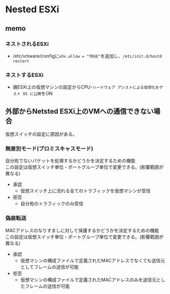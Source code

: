 # Nested ESXi
## memo
### ネストされるESXi
- /etc/vmware/configに`vhv.allow = "TRUE"`を追加し、`/etc/init.d/hostd restart`

### ネストするESXi
- 親ESXi上の仮想マシンの設定からCPU-`ハードウェア アシストによる仮想化をゲスト OS に公開`をON

## 外部からNetsted ESXi上のVMへの通信できない場合
仮想スイッチの設定に原因がある。
### 無差別モード(プロミスキャスモード)
自分宛でないパケットを処理するかどうかを決定するための機能  
この設定は仮想スイッチ単位・ポートグループ単位で変更できる。(影響範囲が異なる)
- 承認
  - 仮想スイッチ上に流れる全てのトラフィックを仮想マシンが受信
- 拒否
  - 自分宛のトラフィックのみ受信

### 偽装転送
MACアドレスのなりすましに対して保護するかどうかを決定するための機能  
この設定は仮想スイッチ単位・ポートグループ単位で変更できる。(影響範囲が異なる)
- 承認
  - 仮想マシンの構成ファイルで定義されたMACアドレスでなくても送信元としてフレームの送信が可能
- 拒否
  - 仮想マシンの構成ファイルで定義されたMACアドレスのみを送信元としたフレームの送信が可能
